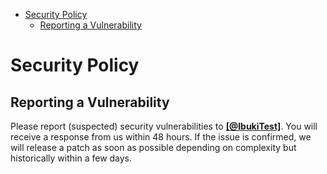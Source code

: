 - [Security Policy](#security-policy)
  - [Reporting a Vulnerability](#reporting-a-vulnerability)

# Security Policy

## Reporting a Vulnerability

Please report (suspected) security vulnerabilities to
**<a href="https://twitter.com/IbukiTest" target="_blank">[@IbukiTest]</a>**. You will receive a response from
us within 48 hours. If the issue is confirmed, we will release a patch as soon
as possible depending on complexity but historically within a few days.
